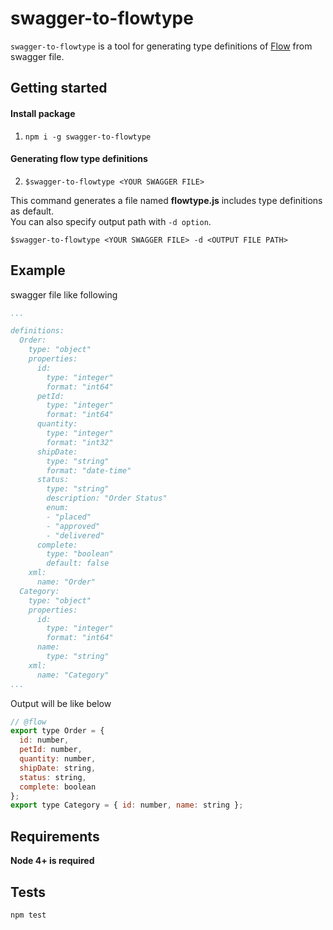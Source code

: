 # swagger-to-flowtype

`swagger-to-flowtype` is a tool for generating type definitions of [Flow](https://flow.org/) from swagger file.

## Getting started

#### Install package

1. `npm i -g swagger-to-flowtype`

#### Generating flow type definitions

2. `$swagger-to-flowtype <YOUR SWAGGER FILE>`

This command generates a file named **flowtype.js** includes type definitions as default.  
You can also specify output path with `-d option`.

`$swagger-to-flowtype <YOUR SWAGGER FILE> -d <OUTPUT FILE PATH>` 

## Example

swagger file like following 

```yaml
...

definitions:
  Order:
    type: "object"
    properties:
      id:
        type: "integer"
        format: "int64"
      petId:
        type: "integer"
        format: "int64"
      quantity:
        type: "integer"
        format: "int32"
      shipDate:
        type: "string"
        format: "date-time"
      status:
        type: "string"
        description: "Order Status"
        enum:
        - "placed"
        - "approved"
        - "delivered"
      complete:
        type: "boolean"
        default: false
    xml:
      name: "Order"
  Category:
    type: "object"
    properties:
      id:
        type: "integer"
        format: "int64"
      name:
        type: "string"
    xml:
      name: "Category"
...

```

Output will be like below

```js
// @flow
export type Order = {
  id: number,
  petId: number,
  quantity: number,
  shipDate: string,
  status: string,
  complete: boolean
};
export type Category = { id: number, name: string };

```

## Requirements

**Node 4+ is required**

## Tests

`npm test`

